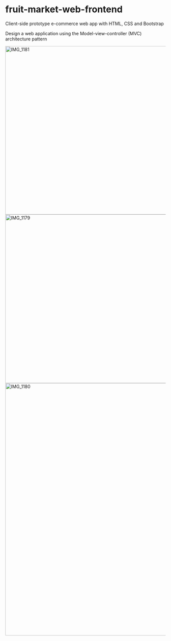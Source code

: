 # fruit-market-web-frontend
Client-side prototype e-commerce web app with HTML, CSS and Bootstrap

<p>Design a web application using the Model-view-controller (MVC) architecture pattern</p>
<img width="527" alt="IMG_1181" src="https://user-images.githubusercontent.com/78086845/134156508-52756289-1ae8-4542-bdd6-a470b01a2ae1.PNG">
<img width="528" alt="IMG_1179" src="https://user-images.githubusercontent.com/78086845/134156525-504a246d-8b1b-4c30-a703-dceaa7d8b576.PNG">
<img width="790" alt="IMG_1180" src="https://user-images.githubusercontent.com/78086845/134156523-99c0b032-738a-4423-af36-ca8344502157.PNG">
